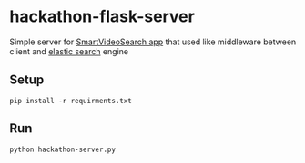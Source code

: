 # hackathon-flask-server
 Simple server for [SmartVideoSearch app](https://github.com/Drapegnik/SmartVideoSearch) that used like middleware between client and [elastic search](https://www.elastic.co/) engine

## Setup
`pip install -r requirments.txt`

## Run
`python hackathon-server.py`
